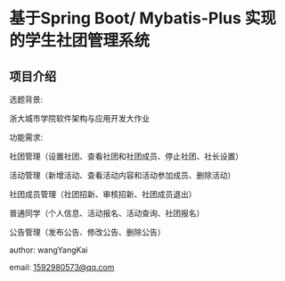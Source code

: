 # 基于Spring Boot/ Mybatis-Plus 实现的学生社团管理系统

## 项目介绍
选题背景: 

浙大城市学院软件架构与应用开发大作业

功能需求:

社团管理（设置社团、查看社团和社团成员、停止社团、社长设置）

活动管理（新增活动、查看活动内容和活动参加成员、删除活动）

社团成员管理（社团招新、审核招新、社团成员退出）

普通同学（个人信息、活动报名、活动查询、社团报名）

公告管理（发布公告、修改公告、删除公告）

author: wangYangKai

email: 1592980573@qq.com